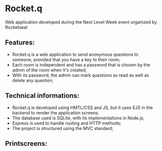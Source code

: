 # Rocket.q
Web application developed during the Next Level Week event organized by Rocketseat

## Features:

* Rocket.q is a web application to send anonymous questions to someone, provided that you have a key to their room;
* Each room is independent and has a password that is chosen by the admin of the room when it's created;
* With its password, the admin can mark questions as read as well as delete any question;

## Technical informations:

* Rocket.q is developed using HMTL/CSS and JS, but it uses EJS in the backend to render the application screens;
* The database used is SQLite, with its implementations in Node.js;
* Express is used to handle routing and HTTP methods;
* The project is structured using the MVC standard;

## Printscreens: